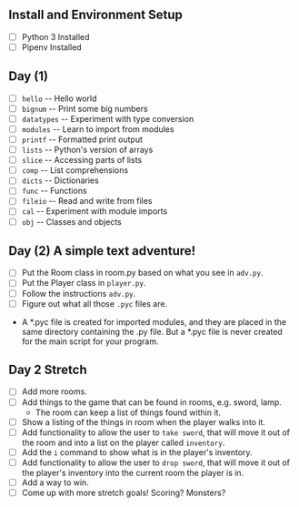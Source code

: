 ## Install and Environment Setup
- [ ] Python 3 Installed
- [ ] Pipenv Installed

## Day (1)
- [ ] `hello` -- Hello world
- [ ] `bignum` -- Print some big numbers
- [ ] `datatypes` -- Experiment with type conversion
- [ ] `modules` -- Learn to import from modules
- [ ] `printf` -- Formatted print output
- [ ] `lists` -- Python's version of arrays
- [ ] `slice` -- Accessing parts of lists
- [ ] `comp` -- List comprehensions
- [ ] `dicts` -- Dictionaries
- [ ] `func` -- Functions
- [ ] `fileio` -- Read and write from files
- [ ] `cal` -- Experiment with module imports
- [ ] `obj` -- Classes and objects

## Day (2) A simple text adventure!
- [ ] Put the Room class in room.py based on what you see in `adv.py`.
- [ ] Put the Player class in `player.py`.
- [ ] Follow the instructions `adv.py`.
- [ ] Figure out what all those `.pyc` files are.
* A *.pyc file is created for imported modules, and they are placed in the same directory containing the .py file. But a *.pyc file is never created for the main script for your program.

## Day 2 Stretch
- [ ] Add more rooms.
- [ ] Add things to the game that can be found in rooms, e.g. sword, lamp.
    * The room can keep a list of things found within it.
- [ ] Show a listing of the things in room when the player walks into it.
- [ ] Add functionality to allow the user to `take sword`, that will move it out of the room and into a list on the player called `inventory`.
- [ ] Add the `i` command to show what is in the player's inventory.
- [ ] Add functionality to allow the user to `drop sword`, that will move it out of the player's inventory into the current room the player is in.
- [ ] Add a way to win.
- [ ] Come up with more stretch goals! Scoring? Monsters?